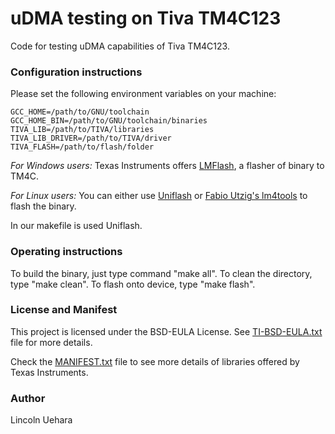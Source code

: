 # uDMA testing on Tiva TM4C123

Code for testing uDMA capabilities of Tiva TM4C123.

### Configuration instructions

Please set the following environment variables on your machine:
```
GCC_HOME=/path/to/GNU/toolchain
GCC_HOME_BIN=/path/to/GNU/toolchain/binaries
TIVA_LIB=/path/to/TIVA/libraries
TIVA_LIB_DRIVER=/path/to/TIVA/driver
TIVA_FLASH=/path/to/flash/folder
```

*For Windows users:* Texas Instruments offers [LMFlash](http://www.ti.com/tool/LMFLASHPROGRAMMER), a flasher of binary to TM4C.

*For Linux users:* You can either use [Uniflash](http://www.ti.com/tool/UNIFLASH) or [Fabio Utzig's lm4tools](https://github.com/utzig/lm4tools) to flash the binary.

In our makefile is used Uniflash.

### Operating instructions

To build the binary, just type command "make all". To clean the directory, type "make clean". To flash onto device, type "make flash".

### License and Manifest

This project is licensed under the BSD-EULA License. See [TI-BSD-EULA.txt](https://github.com/LincolnUehara/blinkyTM4C123/blob/master/doc/TI-BSD-EULA.txt) file for more details.

Check the [MANIFEST.txt](https://github.com/LincolnUehara/blinkyTM4C123/blob/master/doc/MANIFEST.txt) file to see more details of libraries offered by Texas Instruments.

### Author

Lincoln Uehara
